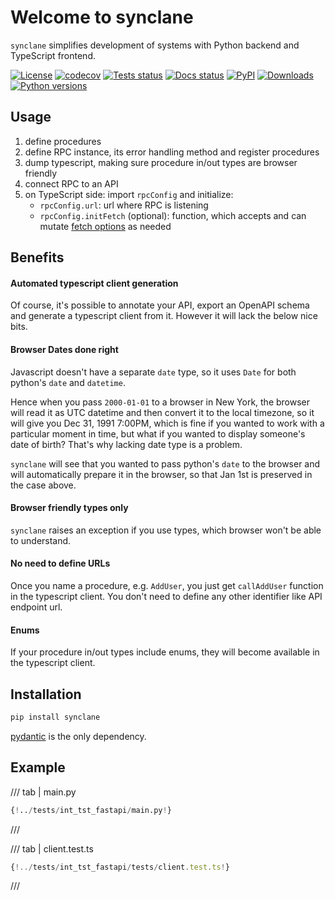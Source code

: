 # Welcome to synclane

`synclane` simplifies development of systems with Python backend and TypeScript
frontend.

[![License](https://img.shields.io/github/license/westandskif/synclane.svg)](https://github.com/westandskif/synclane/blob/master/LICENSE.txt)
[![codecov](https://codecov.io/gh/westandskif/synclane/branch/master/graph/badge.svg)]( https://codecov.io/gh/westandskif/synclane)
[![Tests status](https://github.com/westandskif/synclane/workflows/tests/badge.svg)](https://github.com/westandskif/synclane/actions/workflows/pytest.yml)
[![Docs status](https://readthedocs.org/projects/synclane/badge/?version=latest)](https://synclane.readthedocs.io/en/latest/?badge=latest)
[![PyPI](https://badge.fury.io/py/synclane.svg)](https://pypi.org/project/synclane/)
[![Downloads](https://static.pepy.tech/badge/synclane)](https://pepy.tech/project/synclane)
[![Python versions](https://img.shields.io/pypi/pyversions/synclane.svg)](https://pypi.org/project/synclane/)

## Usage

1. define procedures
1. define RPC instance, its error handling method and register procedures
1. dump typescript, making sure procedure in/out types are browser friendly
1. connect RPC to an API
1. on TypeScript side: import `rpcConfig` and initialize:
   - `rpcConfig.url`: url where RPC is listening
   - `rpcConfig.initFetch` (optional): function, which accepts and can mutate
     [fetch options](https://developer.mozilla.org/en-US/docs/Web/API/fetch)
     as needed

## Benefits

#### Automated typescript client generation

Of course, it's possible to annotate your API, export an OpenAPI schema and
generate a typescript client from it. However it will lack the below nice bits.

#### Browser Dates done right

Javascript doesn't have a separate `date` type, so it uses `Date` for both
python's `date` and `datetime`.

Hence when you pass `2000-01-01` to a browser in New York, the browser will
read it as UTC datetime and then convert it to the local timezone, so it will
give you Dec 31, 1991 7:00PM, which is fine if you wanted to work with a
particular moment in time, but what if you wanted to display someone's date of
birth? That's why lacking date type is a problem.

`synclane` will see that you wanted to pass python's `date` to the browser and
will automatically prepare it in the browser, so that Jan 1st is preserved in
the case above.

#### Browser friendly types only

`synclane` raises an exception if you use types, which browser won't be able to
understand.

#### No need to define URLs

Once you name a procedure, e.g. `AddUser`, you just get `callAddUser` function
in the typescript client. You don't need to define any other identifier like
API endpoint url.

#### Enums

If your procedure in/out types include enums, they will become available in the
typescript client.

## Installation

```bash
pip install synclane
```

[pydantic](https://github.com/pydantic/pydantic) is the only dependency.

## Example

/// tab | main.py

```python
{!../tests/int_tst_fastapi/main.py!}
```

///

/// tab | client.test.ts

```typescript
{!../tests/int_tst_fastapi/tests/client.test.ts!}
```

///
